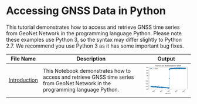 # Accessing GNSS Data in Python 
This tutorial demonstrates how to access and retrieve GNSS time series from GeoNet Network in the programming language Python. Please note these examples use Python 3, so the syntax may differ slightly to Python 2.7. We recommend you use Python 3 as it has some important bug fixes.

File Name                     | Description | Output
----------------------------- | ------------| ----------
[Introduction](Introduction_GeoNet's_GNSS_data.ipynb)|This Notebook demonstrates how to access and retrieve GNSS time series from GeoNet Network in the programming language Python. |<img src="plot.png">
